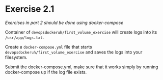 # Exercise 2.1

*Exercises in part 2 should be done using docker-compose* <br>

Container of `devopsdockeruh/first_volume_exercise` will create logs into its `/usr/app/logs.txt`. <br>

Create a `docker-compose.yml` file that starts `devopsdockeruh/first_volume_exercise` and saves the logs into your filesystem. <br>

Submit the docker-compose.yml, make sure that it works simply by running docker-compose up if the log file exists. <br>
